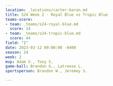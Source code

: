 ```yaml
---
location: _locations/carter-baron.md
title: S24 Week 2 - Royal Blue vs Tropic Blue
teams-score:
- team: _teams/s24-royal-blue.md
  score: 14
- team: _teams/s24-tropic-blue.md
  score: 44
field: "1"
date: 2023-03-12 09:00:00 -0400
season: 24
week: 2
mvp: Adam V., Tony S.
game-ball: Brandon G., Latreese L.
sportsperson: Brandon W., Jeremey S.

---
```


